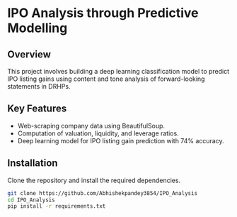 # IPO Analysis through Predictive Modelling

## Overview
This project involves building a deep learning classification model to predict IPO listing gains using content and tone analysis of forward-looking statements in DRHPs.

## Key Features
- Web-scraping company data using BeautifulSoup.
- Computation of valuation, liquidity, and leverage ratios.
- Deep learning model for IPO listing gain prediction with 74% accuracy.

## Installation
Clone the repository and install the required dependencies.

```bash
git clone https://github.com/Abhishekpandey3854/IPO_Analysis
cd IPO_Analysis
pip install -r requirements.txt
